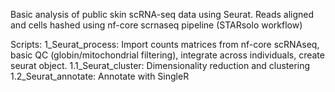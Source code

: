 Basic analysis of public skin scRNA-seq data using Seurat.
Reads aligned and cells hashed using nf-core scrnaseq pipeline (STARsolo workflow)

Scripts:
1_Seurat_process: Import counts matrices from nf-core scRNAseq, basic QC (globin/mitochondrial filtering), integrate across individuals, create seurat object.
1.1_Seurat_cluster: Dimensionality reduction and clustering
1.2_Seurat_annotate: Annotate with SingleR